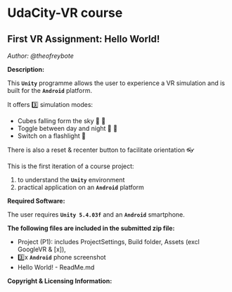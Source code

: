 # UdaCity-VR course

## First VR Assignment: Hello World!
*Author: @theofreybote*

**Description:**

This **`Unity`** programme allows the user to experience a VR simulation and is built for the **`Android`** platform. 

It offers :three: simulation modes:
* Cubes falling form the sky :black_square_button: :white_square_button:
* Toggle between day and night :city_sunrise: :city_sunset: 
* Switch on a flashlight :flashlight:

There is also a reset & recenter button to facilitate orientation :eyeglasses:

This is the first iteration of a course project:

1. to understand the **`Unity`** environment 
2. practical application on an **`Android`** platform

**Required Software:**

The user requires **`Unity 5.4.03f`** and an **`Android`** smartphone.


**The following files are included in the submitted zip file:**

* Project (P1): includes ProjectSettings, Build folder, Assets (excl GoogleVR & [x]),
* :three:x **`Android`** phone screenshot
* Hello World! - ReadMe.md

**Copyright & Licensing Information:**
